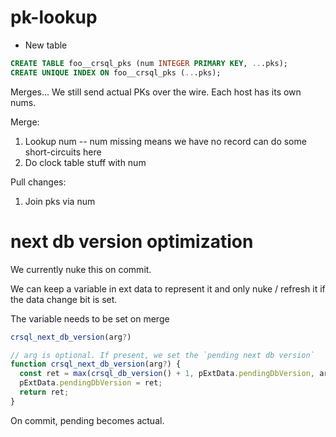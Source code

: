 # pk-lookup

- New table

```sql
CREATE TABLE foo__crsql_pks (num INTEGER PRIMARY KEY, ...pks);
CREATE UNIQUE INDEX ON foo__crsql_pks (...pks);
```

Merges... We still send actual PKs over the wire. Each host has its own nums.

Merge:

1. Lookup num
   -- num missing means we have no record can do some short-circuits here
2. Do clock table stuff with num

Pull changes:

1. Join pks via num

# next db version optimization

We currently nuke this on commit.

We can keep a variable in ext data to represent it and only nuke / refresh it if the data change bit is set.

The variable needs to be set on merge

```ts
crsql_next_db_version(arg?)

// arg is optional. If present, we set the `pending next db version`
function crsql_next_db_version(arg?) {
  const ret = max(crsql_db_version() + 1, pExtData.pendingDbVersion, arg);
  pExtData.pendingDbVersion = ret;
  return ret;
}
```

On commit, pending becomes actual.
